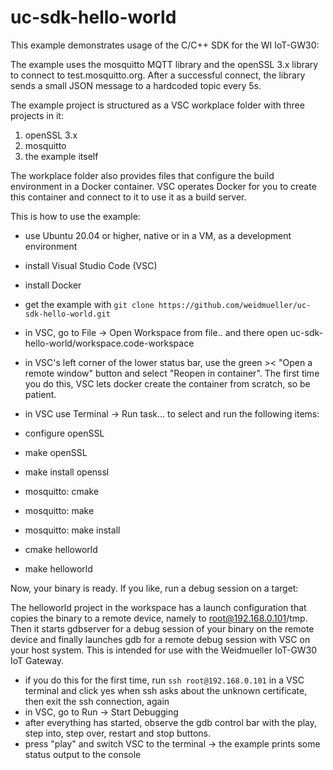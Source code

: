 # uc-sdk-hello-world

This example demonstrates usage of the C/C++ SDK for the WI IoT-GW30:

The example uses the mosquitto MQTT library and the openSSL 3.x library to connect to test.mosquitto.org. After a successful connect, the library sends a small JSON message to a hardcoded topic every 5s.

The example project is structured as a VSC workplace folder with three projects in it:

1. openSSL 3.x
2. mosquitto
3. the example itself

The workplace folder also provides files that configure the build environment in a Docker container. VSC operates Docker for you to create this container and connect to it to use it as a build server.

This is how to use the example:

- use Ubuntu 20.04 or higher, native or in a VM, as a development environment

- install Visual Studio Code (VSC)

- install Docker

- get the example with `git clone https://github.com/weidmueller/uc-sdk-hello-world.git`

- in VSC, go to File -> Open Workspace from file.. and there open uc-sdk-hello-world/workspace.code-workspace

- in VSC's left corner of the lower status bar, use the green >< "Open a remote window" button and select "Reopen in container". The first time you do this, VSC lets docker create the container from scratch, so be patient.

- in VSC use Terminal -> Run task... to select and run the following items:
- configure openSSL
- make openSSL 
- make install openssl
- mosquitto: cmake
- mosquitto: make
- mosquitto: make install
- cmake helloworld
- make helloworld

Now, your binary is ready. If you like, run a debug session on a target:

The helloworld project in the workspace has a launch configuration that copies the binary to a remote device, namely to root@192.168.0.101/tmp. Then it starts gdbserver for a debug session of your binary on the remote device and finally launches gdb for a remote debug session with VSC on your host system. This is intended for use with the Weidmueller IoT-GW30 IoT Gateway.

- if you do this for the first time, run `ssh root@192.168.0.101` in a VSC terminal and click yes when ssh asks about the unknown certificate, then    exit the ssh connection, again
- in VSC, go to Run -> Start Debugging
- after everything has started, observe the gdb control bar with the play, step into, step over, restart and stop buttons. 
- press "play" and switch VSC to the terminal -> the example prints some status output to the console
